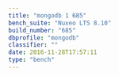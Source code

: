 ```yaml
---
title: "mongodb 1 685"
bench_suite: "Nuxeo LTS 8.10"
build_number: "685"
dbprofile: "mongodb"
classifier: ""
date: 2016-11-28T17:57:11
type: "bench"
---
```

